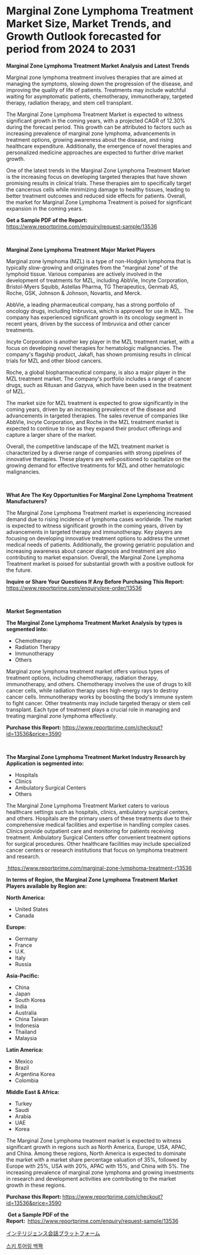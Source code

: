 <p><h1>Marginal Zone Lymphoma Treatment Market Size, Market Trends, and Growth Outlook forecasted for period from 2024 to 2031</h1></p><p><strong>Marginal Zone Lymphoma Treatment Market Analysis and Latest Trends</strong></p>
<p><p>Marginal zone lymphoma treatment involves therapies that are aimed at managing the symptoms, slowing down the progression of the disease, and improving the quality of life of patients. Treatments may include watchful waiting for asymptomatic patients, chemotherapy, immunotherapy, targeted therapy, radiation therapy, and stem cell transplant.</p><p>The Marginal Zone Lymphoma Treatment Market is expected to witness significant growth in the coming years, with a projected CAGR of 12.30% during the forecast period. This growth can be attributed to factors such as increasing prevalence of marginal zone lymphoma, advancements in treatment options, growing awareness about the disease, and rising healthcare expenditure. Additionally, the emergence of novel therapies and personalized medicine approaches are expected to further drive market growth.</p><p>One of the latest trends in the Marginal Zone Lymphoma Treatment Market is the increasing focus on developing targeted therapies that have shown promising results in clinical trials. These therapies aim to specifically target the cancerous cells while minimizing damage to healthy tissues, leading to better treatment outcomes and reduced side effects for patients. Overall, the market for Marginal Zone Lymphoma Treatment is poised for significant expansion in the coming years.</p></p>
<p><strong>Get a Sample PDF of the Report:&nbsp;</strong> <a href="https://www.reportprime.com/enquiry/request-sample/13536">https://www.reportprime.com/enquiry/request-sample/13536</a></p>
<p>&nbsp;</p>
<p><strong>Marginal Zone Lymphoma Treatment Major Market Players</strong></p>
<p><p>Marginal zone lymphoma (MZL) is a type of non-Hodgkin lymphoma that is typically slow-growing and originates from the "marginal zone" of the lymphoid tissue. Various companies are actively involved in the development of treatments for MZL, including AbbVie, Incyte Corporation, Bristol-Myers Squibb, Astellas Pharma, TG Therapeutics, Genmab AS, Roche, GSK, Johnson & Johnson, Novartis, and Merck.</p><p>AbbVie, a leading pharmaceutical company, has a strong portfolio of oncology drugs, including Imbruvica, which is approved for use in MZL. The company has experienced significant growth in its oncology segment in recent years, driven by the success of Imbruvica and other cancer treatments.</p><p>Incyte Corporation is another key player in the MZL treatment market, with a focus on developing novel therapies for hematologic malignancies. The company's flagship product, Jakafi, has shown promising results in clinical trials for MZL and other blood cancers.</p><p>Roche, a global biopharmaceutical company, is also a major player in the MZL treatment market. The company's portfolio includes a range of cancer drugs, such as Rituxan and Gazyva, which have been used in the treatment of MZL.</p><p>The market size for MZL treatment is expected to grow significantly in the coming years, driven by an increasing prevalence of the disease and advancements in targeted therapies. The sales revenue of companies like AbbVie, Incyte Corporation, and Roche in the MZL treatment market is expected to continue to rise as they expand their product offerings and capture a larger share of the market.</p><p>Overall, the competitive landscape of the MZL treatment market is characterized by a diverse range of companies with strong pipelines of innovative therapies. These players are well-positioned to capitalize on the growing demand for effective treatments for MZL and other hematologic malignancies.</p></p>
<p>&nbsp;</p>
<p><strong>What Are The Key Opportunities For Marginal Zone Lymphoma Treatment Manufacturers?</strong></p>
<p><p>The Marginal Zone Lymphoma Treatment market is experiencing increased demand due to rising incidence of lymphoma cases worldwide. The market is expected to witness significant growth in the coming years, driven by advancements in targeted therapy and immunotherapy. Key players are focusing on developing innovative treatment options to address the unmet medical needs of patients. Additionally, the growing geriatric population and increasing awareness about cancer diagnosis and treatment are also contributing to market expansion. Overall, the Marginal Zone Lymphoma Treatment market is poised for substantial growth with a positive outlook for the future.</p></p>
<p><strong>Inquire or Share Your Questions If Any Before Purchasing This Report:</strong> <a href="https://www.reportprime.com/enquiry/pre-order/13536">https://www.reportprime.com/enquiry/pre-order/13536</a></p>
<p>&nbsp;</p>
<p><strong>Market Segmentation</strong></p>
<p><strong>The Marginal Zone Lymphoma Treatment Market Analysis by types is segmented into:</strong></p>
<p><ul><li>Chemotherapy</li><li>Radiation Therapy</li><li>Immunotherapy</li><li>Others</li></ul></p>
<p><p>Marginal zone lymphoma treatment market offers various types of treatment options, including chemotherapy, radiation therapy, immunotherapy, and others. Chemotherapy involves the use of drugs to kill cancer cells, while radiation therapy uses high-energy rays to destroy cancer cells. Immunotherapy works by boosting the body's immune system to fight cancer. Other treatments may include targeted therapy or stem cell transplant. Each type of treatment plays a crucial role in managing and treating marginal zone lymphoma effectively.</p></p>
<p><strong>Purchase this Report:&nbsp;</strong><a href="https://www.reportprime.com/checkout?id=13536&price=3590">https://www.reportprime.com/checkout?id=13536&price=3590</a></p>
<p>&nbsp;</p>
<p><strong>The Marginal Zone Lymphoma Treatment Market Industry Research by Application is segmented into:</strong></p>
<p><ul><li>Hospitals</li><li>Clinics</li><li>Ambulatory Surgical Centers</li><li>Others</li></ul></p>
<p><p>The Marginal Zone Lymphoma Treatment Market caters to various healthcare settings such as hospitals, clinics, ambulatory surgical centers, and others. Hospitals are the primary users of these treatments due to their comprehensive medical facilities and expertise in handling complex cases. Clinics provide outpatient care and monitoring for patients receiving treatment. Ambulatory Surgical Centers offer convenient treatment options for surgical procedures. Other healthcare facilities may include specialized cancer centers or research institutions that focus on lymphoma treatment and research.</p></p>
<p><a href="https://www.reportprime.com/marginal-zone-lymphoma-treatment-r13536">&nbsp;https://www.reportprime.com/marginal-zone-lymphoma-treatment-r13536</a></p>
<p><strong>In terms of Region, the Marginal Zone Lymphoma Treatment Market Players available by Region are:</strong></p>
<p>
    <p> <strong> North America: </strong>
        <ul>
            <li>United States</li>
            <li>Canada</li>
        </ul>
        </p> 
    <p> <strong> Europe: </strong>
        <ul>
            <li>Germany</li>
            <li>France</li>
            <li>U.K.</li>
            <li>Italy</li>
            <li>Russia</li>
        </ul>
        </p> 
    <p> <strong> Asia-Pacific: </strong>
        <ul>
            <li>China</li>
            <li>Japan</li>
            <li>South Korea</li>
            <li>India</li>
            <li>Australia</li>
            <li>China Taiwan</li>
            <li>Indonesia</li>
            <li>Thailand</li>
            <li>Malaysia</li>
        </ul>
        </p> 
    <p> <strong> Latin America: </strong>
        <ul>
            <li>Mexico</li>
            <li>Brazil</li>
            <li>Argentina Korea</li>
            <li>Colombia</li>
        </ul>
        </p> 
    <p> <strong> Middle East & Africa: </strong>
        <ul>
            <li>Turkey</li>
            <li>Saudi</li>
            <li>Arabia</li>
            <li>UAE</li>
            <li>Korea</li>
        </ul>
    </p>
    </p>
<p><p>The Marginal Zone Lymphoma treatment market is expected to witness significant growth in regions such as North America, Europe, USA, APAC, and China. Among these regions, North America is expected to dominate the market with a market share percentage valuation of 35%, followed by Europe with 25%, USA with 20%, APAC with 15%, and China with 5%. The increasing prevalence of marginal zone lymphoma and growing investments in research and development activities are contributing to the market growth in these regions.</p></p>
<p><strong>Purchase this Report: </strong><a href="https://www.reportprime.com/checkout?id=13536&price=3590">https://www.reportprime.com/checkout?id=13536&price=3590</a></p>
<p>&nbsp;<strong>Get a Sample PDF of the Report:&nbsp;&nbsp;</strong><a href="https://www.reportprime.com/enquiry/request-sample/13536">https://www.reportprime.com/enquiry/request-sample/13536</a></p>
<p><strong></strong></p>
<p><p><a href="https://github.com/VernieBarton2023/Market-Research-Report-List-1/blob/main/557052580352.md">インテリジェンス会話プラットフォーム</a></p><p><a href="https://medium.com/@seanturner6262/%EC%8A%A4%ED%82%A4-%ED%88%AC%EC%96%B4-%EB%B0%B1%ED%8C%A9-%EC%8B%9C%EC%9E%A5-%EB%B6%84%EC%84%9D-%EA%B7%B8%EA%B2%83%EC%9D%98-cagr-%EC%8B%9C%EC%9E%A5-%EC%84%B8%EB%B6%84%ED%99%94-%EB%B0%8F-%EC%A0%84%EC%97%85-%EC%97%85%EA%B3%84-%EA%B0%9C%EC%9A%94-f4c7d24d7070">스키 투어링 백팩</a></p></p>